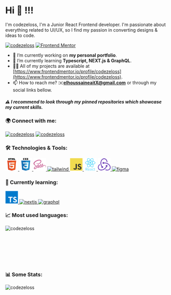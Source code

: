 <h1 align="left">Hi 👋 !!!</h1>
<p align="left">I'm codezeloss, I'm a Junior React Frontend developer. I'm passionate about everything related to UI/UX, so I find my passion in converting designs & ideas to code.</p>

<div align="left">
<a href="https://twitter.com/codezeloss" target="blank"><img src="https://img.shields.io/twitter/follow/codezeloss?logo=twitter&style=for-the-badge" alt="codezeloss" /></a>
<a href="https://www.frontendmentor.io/profile/elosscode" target="blank"><img src="https://img.shields.io/badge/Frontend Mentor-codezeloss-informational?style=for-the-badge&logo=frontendmentor" alt="Frontend Mentor" /></a>
</div>

- 🔭 I’m currently working on **my personal portfolio**.
- 🌱 I’m currently learning **Typescript, NEXT.js & GraphQL**.
- 👨‍💻 All of my projects are available at [https://www.frontendmentor.io/profile/codezeloss](https://www.frontendmentor.io/profile/codezeloss).
- 📫 How to reach me? ✉️**elhoussaineaitX@gmail.com** or through my social links bellow.

<h5>⚠️ I recommend to look through my pinned repositories which showcase my current skills.</h5>

<h3 align="left">🌍 Connect with me:</h3>
<p align="left">
<a href="https://twitter.com/codezeloss" target="blank"><img align="center" src="https://raw.githubusercontent.com/rahuldkjain/github-profile-readme-generator/master/src/images/icons/Social/twitter.svg" alt="codezeloss" height="30" width="40" /></a>
<a href="https://instagram.com/codezeloss" target="blank"><img align="center" src="https://raw.githubusercontent.com/rahuldkjain/github-profile-readme-generator/master/src/images/icons/Social/instagram.svg" alt="codezeloss" height="30" width="40" /></a>
</p>

<h3 align="left">🛠 Technologies & Tools:</h3>
<p align="left"> 
<a href="https://www.w3.org/html/" target="_blank" rel="noreferrer"> <img src="https://raw.githubusercontent.com/devicons/devicon/master/icons/html5/html5-original-wordmark.svg" alt="html5" width="40" height="40"/> </a>
<a href="https://www.w3schools.com/css/" target="_blank" rel="noreferrer"> <img src="https://raw.githubusercontent.com/devicons/devicon/master/icons/css3/css3-original-wordmark.svg" alt="css3" width="40" height="40"/> </a>
<a href="https://sass-lang.com" target="_blank" rel="noreferrer"> <img src="https://raw.githubusercontent.com/devicons/devicon/master/icons/sass/sass-original.svg" alt="sass" width="40" height="40"/> </a> 
<a href="https://tailwindcss.com/" target="_blank" rel="noreferrer"> <img src="https://www.vectorlogo.zone/logos/tailwindcss/tailwindcss-icon.svg" alt="tailwind" width="40" height="40"/> </a>
<a href="https://developer.mozilla.org/en-US/docs/Web/JavaScript" target="_blank" rel="noreferrer"> <img src="https://raw.githubusercontent.com/devicons/devicon/master/icons/javascript/javascript-original.svg" alt="javascript" width="40" height="40"/> </a> 
<a href="https://reactjs.org/" target="_blank" rel="noreferrer"> <img src="https://raw.githubusercontent.com/devicons/devicon/master/icons/react/react-original-wordmark.svg" alt="react" width="40" height="40"/> </a> 
<a href="https://redux.js.org" target="_blank" rel="noreferrer"> <img src="https://raw.githubusercontent.com/devicons/devicon/master/icons/redux/redux-original.svg" alt="redux" width="40" height="40"/> </a> 
<a href="https://www.figma.com/" target="_blank" rel="noreferrer"> <img src="https://www.vectorlogo.zone/logos/figma/figma-icon.svg" alt="figma" width="40" height="40"/> </a>
</p>

<h3 align="left">🚀 Currently learning:</h3>
<p align="left">
<a href="https://www.typescriptlang.org/" target="_blank" rel="noreferrer"> <img src="https://raw.githubusercontent.com/devicons/devicon/master/icons/typescript/typescript-original.svg" alt="typescript" width="40" height="40"/> </a>
<a href="https://nextjs.org/" target="_blank" rel="noreferrer"> <img src="https://res.cloudinary.com/startup-grind/image/upload/c_fill,dpr_2.0,f_auto,g_center,h_1080,q_100,w_1080/v1/gcs/platform-data-dsc/events/nextjs-boilerplate-logo.png" alt="nextjs" width="40" height="40"/> </a>
<a href="https://graphql.org" target="_blank" rel="noreferrer"> <img src="https://www.vectorlogo.zone/logos/graphql/graphql-icon.svg" alt="graphql" width="40" height="40"/> </a>
</p>

<div><h3 align="left">📈 Most used languages:</h3>
<p align="left"><img align="left" src="https://github-readme-stats.vercel.app/api/top-langs?username=codezeloss&show_icons=true&theme=onedark&locale=en&layout=compact" alt="codezeloss" /></div>
</p>
<br/>
<br/>
<br/>
<br/>
<br/>
<br/>
<div></div>
<br/>
<div><h3 align="left">📊 Some Stats:</h3>
<p align="left">&nbsp;<img align="left" src="https://github-readme-stats.vercel.app/api?username=codezeloss&show_icons=true&theme=onedark&locale=en" alt="codezeloss" />
</p></div>

